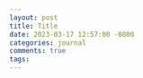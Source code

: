 ```yaml
---
layout: post
title: Title
date: 2023-03-17 12:57:00 -0800
categories: journal
comments: true
tags:
---
```


